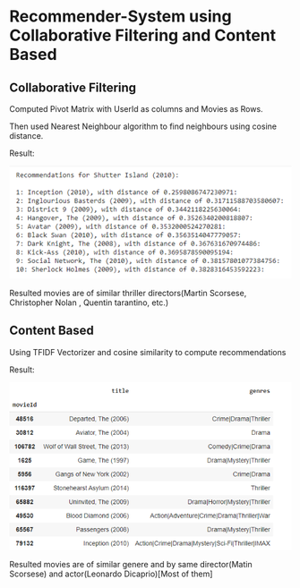 # Recommender-System using Collaborative Filtering and Content Based

## Collaborative Filtering 
Computed Pivot Matrix with UserId as columns and Movies as Rows.

Then used Nearest Neighbour algorithm to find neighbours using cosine distance.

Result: 

![Image](https://github.com/sanyam83/Recommender-System/blob/master/Capture.PNG?raw=true)

Resulted movies are of similar thriller directors(Martin Scorsese, Christopher Nolan , Quentin tarantino, etc.)

## Content Based
Using TFIDF Vectorizer and cosine similarity to compute recommendations

Result:

![Image](https://github.com/sanyam83/Recommender-System/blob/master/Capture12.PNG?raw=true)

Resulted movies are of similar genere and by same director(Matin Scorsese) and actor(Leonardo Dicaprio)[Most of them]
